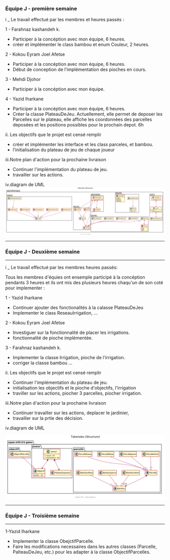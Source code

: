 
### Équipe J - première semaine


i _ Le travail effectué par les membres et heures passés :

1 -  Farahnaz kashandeh k. 
- Participer à la concéption avec mon équipe, 6 heures.
- créer et implémenter le class bambou et enum Couleur, 2 heures.

2 -  Kokou Eyram Joel Afetse
-  Participer à la concéption avec mon équipe, 6 heures.
-  Début de conception de l'implémentation des pioches en cours.

3 -  Mehdi Djohor
- Participer à la concéption avec mon équipe.

4 -  Yazid Iharkane
- Participer à la concéption avec mon équipe, 6 heures.
- Créer la classe PlateauDeJeu. Actuellement, elle permet de deposer les Parcelles sur le plateau, 
elle affiche les coordonnées des parcelles deposées et les positions possibles pour le prochain depot. 6h


ii. Les objectifs que le projet est censé remplir

- créer et implémenter les interface et les class parceles, et bambou.
- l’initialisation du plateau de jeu de chaque joueur


iii.Notre plan d'action pour la prochaine livraison
- Continuer l'implémentation du plateau de jeu.
- travailler sur les actions. 

iv.diagram de UML 
![conception_semaine1](img/class_diagramme_tp2_v1.png)


*********************************
### Équipe J - Deuxième semaine
*********************************
i _ Le travail effectué par les membres heures passés:

Tous les membres d'équies ont ensemple participé à la concéption  
pendants 3 heures et ils ont mis des plusieurs heures chaqu'un de son coté
pour implementer : 

1 -  Yazid Iharkane
- Continuer ajouter des fonctionalités à la calasse PlateauDeJeu
- Implementer le class ReseauIrrigation, ...

2 -  Kokou Eyram Joel Afetse
- Investiguer sur la fonctionnalité de placer les irrigations.
- fonctionnalité de pioche implémentée.


3 -  Farahnaz kashandeh k. 
- Implementer la classe Irrigation, pioche de l'irrigation.
- corriger la classe bambou ...

ii. Les objectifs que le projet est censé remplir 

- Continuer l'implémentation du plateau de jeu.
- initialisation les objectifs et le pioche d'objectifs, l'irrigation 
- traviller sur les actions, piocher 3 parcelles, piocher irrigation. 


iii.Notre plan d'action pour la prochaine livraison

- Continuer travailler sur les actions, deplacer le jardinier,
- travailler sur la prtie des décision.


iv.diagram de UML 

![conception_semaine2](img/class_diagramme_tp2_v2.png)

*********************************
### Équipe J - Troisième semaine
*********************************


1-Yazid Iharkane

- Implementer la classe ObejctifParcelle.
- Faire les modifications necessaires dans les autres classes (Parcelle, PalteauDeJeu, etc.) 
   pour les adapter à la classe ObjectifParcelles.
   






